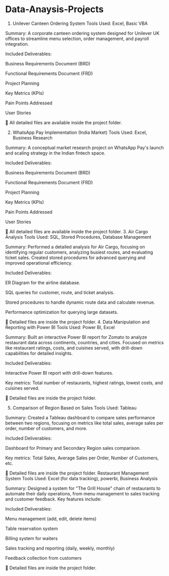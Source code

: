 # Data-Anaysis-Projects

1. Unilever Canteen Ordering System
Tools Used: Excel, Basic VBA

Summary:
A corporate canteen ordering system designed for Unilever UK offices to streamline menu selection, order management, and payroll integration.

Included Deliverables:

Business Requirements Document (BRD)

Functional Requirements Document (FRD)

Project Planning

Key Metrics (KPIs)

Pain Points Addressed

User Stories

🔎 All detailed files are available inside the project folder.

2. WhatsApp Pay Implementation (India Market)
Tools Used: Excel, Business Research

Summary:
A conceptual market research project on WhatsApp Pay's launch and scaling strategy in the Indian fintech space.

Included Deliverables:

Business Requirements Document (BRD)

Functional Requirements Document (FRD)

Project Planning

Key Metrics (KPIs)

Pain Points Addressed

User Stories

🔎 All detailed files are available inside the project folder.
3. Air Cargo Analysis
Tools Used: SQL, Stored Procedures, Database Management

Summary:
Performed a detailed analysis for Air Cargo, focusing on identifying regular customers, analyzing busiest routes, and evaluating ticket sales. Created stored procedures for advanced querying and improved operational efficiency.

Included Deliverables:

ER Diagram for the airline database.

SQL queries for customer, route, and ticket analysis.

Stored procedures to handle dynamic route data and calculate revenue.

Performance optimization for querying large datasets.

🔎 Detailed files are inside the project folder.
4. Data Manipulation and Reporting with Power BI
Tools Used: Power BI, Excel

Summary:
Built an interactive Power BI report for Zomato to analyze restaurant data across continents, countries, and cities. Focused on metrics like restaurant ratings, costs, and cuisines served, with drill-down capabilities for detailed insights.

Included Deliverables:

Interactive Power BI report with drill-down features.

Key metrics: Total number of restaurants, highest ratings, lowest costs, and cuisines served.

🔎 Detailed files are inside the project folder.

5. Comparison of Region Based on Sales
Tools Used: Tableau

Summary:
Created a Tableau dashboard to compare sales performance between two regions, focusing on metrics like total sales, average sales per order, number of customers, and more.

Included Deliverables:

Dashboard for Primary and Secondary Region sales comparison.

Key metrics: Total Sales, Average Sales per Order, Number of Customers, etc.

🔎 Detailed files are inside the project folder.
Restaurant Management System
Tools Used: Excel (for data tracking), powerbi, Business Analysis

Summary:
Designed a system for "The Grill House" chain of restaurants to automate their daily operations, from menu management to sales tracking and customer feedback. Key features include:

Included Deliverables:

Menu management (add, edit, delete items)

Table reservation system

Billing system for waiters

Sales tracking and reporting (daily, weekly, monthly)

Feedback collection from customers

🔎 Detailed files are inside the project folder.

